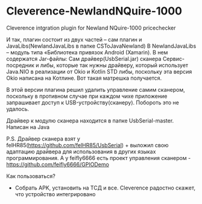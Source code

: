 # Cleverence-NewlandNQuire-1000
Cleverence intgration plugin for Newland NQuire-1000 pricechecker

И так, плагин состоит из двух частей – сам плагин и JavaLibs(NewlandJavaLibs в папке CSToJavaNewland)
В NewlandJavaLibs – модуль типа «Библиотека привязок Android (Xamarin). В нем содержатся Jar-файлы:
Сам драйвер(UsbSerial.jar) сканера
Сервис-посредник и либы, которые так нужны драйверу, который использует Java.NIO в реализации от Okio и Kotlin STD либы, поскольку эта версия Okio написана на Котлине. Вот такая матрешка получается.

В этой версии плагина решил удалить управление самим сканером, поскольку в противном случае при каждом чихе приложение запрашивает доступ к USB-устройству(сканеру). Побороть это не удалось.

Драйвер к модулю сканера находится в папке UsbSerial-master. Написан на Java 

P.S. Драйвер сканера взят у felHR85(https://github.com/felHR85/UsbSerial) + выложил свою адаптацию драйвера для использования в других языках программирования. А у feifly6666 есть проект управления сканером - https://github.com/feifly6666/GPIODemo

Как пользоваться?
 - Собрать APK, установить на ТСД и все. Cleverence радостно скажет, что устройство интегрировано
